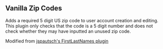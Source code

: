 Vanilla Zip Codes
-------------------------------------------------------------------------------

Adds a required 5 digit US zip code to user account creation and editing.
This plugin only checks that the code is a 5 digit number and does not check
whether they may have inputted an unused zip code.

Modified from [jspautsch's FirstLastNames plugin][1]

[1]: http://vanillaforums.org/addon/firstlastnames-plugin "FirstLastNames"

